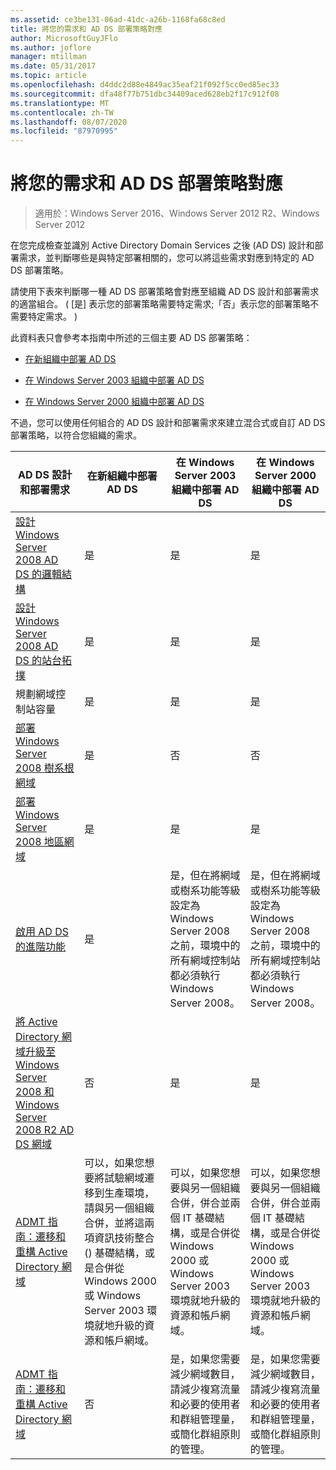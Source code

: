 ```yaml
---
ms.assetid: ce3be131-06ad-41dc-a26b-1168fa68c8ed
title: 將您的需求和 AD DS 部署策略對應
author: MicrosoftGuyJFlo
ms.author: joflore
manager: mtillman
ms.date: 05/31/2017
ms.topic: article
ms.openlocfilehash: d4ddc2d88e4849ac35eaf21f092f5cc0ed85ec33
ms.sourcegitcommit: dfa48f77b751dbc34409aced628eb2f17c912f08
ms.translationtype: MT
ms.contentlocale: zh-TW
ms.lasthandoff: 08/07/2020
ms.locfileid: "87970995"
---
```

# <a name="mapping-your-requirements-to-an-ad-ds-deployment-strategy"></a>將您的需求和 AD DS 部署策略對應

> 適用於：Windows Server 2016、Windows Server 2012 R2、Windows Server 2012

在您完成檢查並識別 Active Directory Domain Services 之後 (AD DS) 設計和部署需求，並判斷哪些是與特定部署相關的，您可以將這些需求對應到特定的 AD DS 部署策略。

請使用下表來判斷哪一種 AD DS 部署策略會對應至組織 AD DS 設計和部署需求的適當組合。  ( [是] 表示您的部署策略需要特定需求;「否」表示您的部署策略不需要特定需求。 ) 

此資料表只會參考本指南中所述的三個主要 AD DS 部署策略：

-   [在新組織中部署 AD DS](../../ad-ds/plan/Deploying-AD-DS-in-a-New-Organization.md)

-   [在 Windows Server 2003 組織中部署 AD DS](../../ad-ds/plan/Deploying-AD-DS-in-a-Windows-Server-2003-Organization.md)

-   [在 Windows Server 2000 組織中部署 AD DS](../../ad-ds/plan/Deploying-AD-DS-in-a-Windows-2000-Organization.md)

不過，您可以使用任何組合的 AD DS 設計和部署需求來建立混合式或自訂 AD DS 部署策略，以符合您組織的需求。

| AD DS 設計和部署需求 | 在新組織中部署 AD DS | 在 Windows Server 2003 組織中部署 AD DS | 在 Windows Server 2000 組織中部署 AD DS |
| ---------------------------------------- | ------------------------------------- | ----------------------------------------------------- |----------------------------------------------- |
| [設計 Windows Server 2008 AD DS 的邏輯結構](/previous-versions/windows/it-pro/windows-server-2008-r2-and-2008/cc770806(v=ws.10)) | 是 | 是 | 是 |
| [設計 Windows Server 2008 AD DS 的站台拓撲](Designing-the-Site-Topology.md) | 是 | 是 | 是 |
| 規劃網域控制站容量 | 是 | 是 | 是 |
| [部署 Windows Server 2008 樹系根網域](/previous-versions/windows/it-pro/windows-server-2008-r2-and-2008/cc731174(v=ws.10)) | 是 | 否 | 否 |
| [部署 Windows Server 2008 地區網域](/previous-versions/windows/it-pro/windows-server-2008-r2-and-2008/cc755118(v=ws.10)) | 是 | 是 | 是 |
| [啟用 AD DS 的進階功能](../../ad-ds/plan/Enabling-Advanced-Features-for-AD-DS.md) | 是 |是，但在將網域或樹系功能等級設定為 Windows Server 2008 之前，環境中的所有網域控制站都必須執行 Windows Server 2008。 | 是，但在將網域或樹系功能等級設定為 Windows Server 2008 之前，環境中的所有網域控制站都必須執行 Windows Server 2008。 |
| [將 Active Directory 網域升級至 Windows Server 2008 和 Windows Server 2008 R2 AD DS 網域](/previous-versions/windows/it-pro/windows-server-2008-r2-and-2008/cc731188(v=ws.10)) | 否 | 是 | 是 |
| [ADMT 指南：遷移和重構 Active Directory 網域](/previous-versions/windows/it-pro/windows-server-2008-r2-and-2008/cc974332(v=ws.10)) | 可以，如果您想要將試驗網域遷移到生產環境，請與另一個組織合併，並將這兩項資訊技術整合 () 基礎結構，或是合併從 Windows 2000 或 Windows Server 2003 環境就地升級的資源和帳戶網域。 | 可以，如果您想要與另一個組織合併，併合並兩個 IT 基礎結構，或是合併從 Windows 2000 或 Windows Server 2003 環境就地升級的資源和帳戶網域。 | 可以，如果您想要與另一個組織合併，併合並兩個 IT 基礎結構，或是合併從 Windows 2000 或 Windows Server 2003 環境就地升級的資源和帳戶網域。 |
| [ADMT 指南：遷移和重構 Active Directory 網域](/previous-versions/windows/it-pro/windows-server-2008-r2-and-2008/cc974332(v=ws.10)) | 否 | 是，如果您需要減少網域數目，請減少複寫流量和必要的使用者和群組管理量，或簡化群組原則的管理。 | 是，如果您需要減少網域數目，請減少複寫流量和必要的使用者和群組管理量，或簡化群組原則的管理。 |
